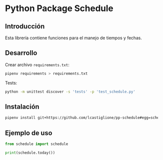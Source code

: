 ﻿# Python Package Schedule

## Introducción

Esta librería contiene funciones para el manejo de tiempos y fechas.



## Desarrollo

Crear archivo `requirements.txt`:

```bash
pipenv requirements > requirements.txt
```

Tests:

```bash
python -m unittest discover -s 'tests' -p 'test_schedule.py'
```



## Instalación

```bash
pipenv install git+https://github.com/lcastiglione/pp-schedule#egg=schedule
```



## Ejemplo de uso

```python
from schedule import schedule

print(schedule.today())
```